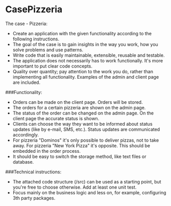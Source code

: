 # CasePizzeria

The case - Pizzeria:

- Create an application with the given functionality according to the following instructions.
- The goal of the case is to gain insights in the way you work, how you solve problems and use patterns.
- Write code that is easily maintainable, extensible, reusable and testable.
- The application does not necessarily has to work functionally. It's more important to put clear code concepts.
- Quality over quantity; pay attention to the work you do, rather than implementing all functionality.
Examples of the admin and client page are included.

###Functionality:
- Orders can be made on the client page. Orders will be stored.
- The orders for a certain pizzeria are shown on the admin page.
- The status of the order can be changed on the admin page. On the client page the accurate status is shown.
- Clients can choose the way they want to be informed about status updates (like by e-mail, SMS, etc.). Status updates are communicated accordingly.
- For pizzeria "Dominos" it's only possible to deliver pizzas, not to take away. For pizzeria "New York Pizza" it's opposite. This should be embedded in the order process.
- It should be easy to switch the storage method, like text files or database.

###Technical instructions:
- The attached code structure (/src) can be used as a starting point, but you're free to choose otherwise.
Add at least one unit test.
- Focus mainly on the business logic and less on, for example, configuring 3th party packages.
